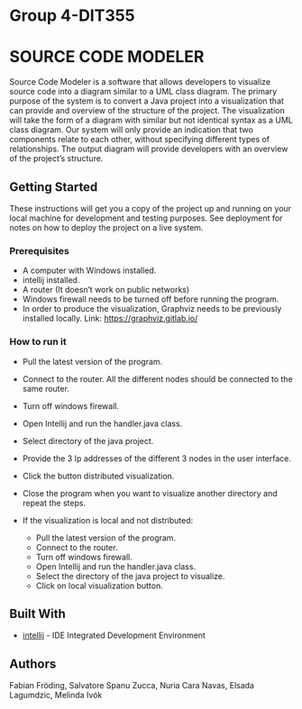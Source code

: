 # Group 4-DIT355

# SOURCE CODE MODELER

Source Code Modeler is a software that allows developers to visualize source code into a diagram similar to a UML class diagram.
The primary purpose of the system is to convert a Java project into a visualization that can provide and overview of the structure of the project. The visualization will take the form of a diagram with similar but not identical syntax as a UML class diagram. Our system will only provide an indication that two components relate to each other, without specifying different types of relationships. The output diagram will provide developers with an overview of the project’s structure.

## Getting Started

These instructions will get you a copy of the project up and running on your local machine for development and testing purposes. See deployment for notes on how to deploy the project on a live system.

### Prerequisites

- A computer with Windows installed.
- intellij installed.
- A router (It doesn’t work on public networks)
- Windows firewall needs to be turned off before running the program.
- In order to produce the visualization, Graphviz needs to be previously installed locally. Link: https://graphviz.gitlab.io/ 

### How to run it


- Pull the latest version of the program.
- Connect to the router. All the different nodes should be connected to the same router.
- Turn off windows firewall.
- Open Intellij and run the handler.java class.
- Select directory of the java project.
- Provide the 3 Ip addresses of the different 3 nodes in the user interface.
- Click the button distributed visualization.
- Close the program when you want to visualize another directory and repeat the steps.

- If the visualization is local and not distributed:
    - Pull the latest version of the program.
    - Connect to the router.
    - Turn off windows firewall.
    - Open Intellij and run the handler.java class.
    - Select the directory of the java project to visualize.
    - Click on local visualization button.

## Built With

* [intellij](https://www.jetbrains.com/idea/) - IDE Integrated Development Environment

## Authors

Fabian Fröding,
Salvatore Spanu Zucca,
Nuria Cara Navas,
Elsada Lagumdzic,
Melinda Ivók

